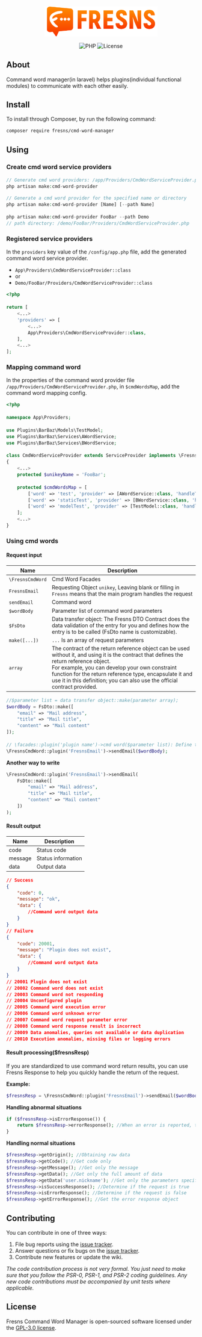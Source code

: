 <p align="center"><a href="https://fresns.org" target="_blank"><img src="https://raw.githubusercontent.com/fresns/docs/main/images/Fresns%20Logo.png" width="300"></a></p>

<p align="center">
<img src="https://img.shields.io/badge/PHP-%5E8.0-blue" alt="PHP">
<img src="https://img.shields.io/badge/License-GPL--3.0-green" alt="License">
</p>

## About

Command word manager(in laravel) helps plugins(individual functional modules) to communicate with each other easily.

## Install

To install through Composer, by run the following command:

```bash
composer require fresns/cmd-word-manager
```

## Using

### Create cmd word service providers

```php
// Generate cmd word providers: /app/Providers/CmdWordServiceProvider.php
php artisan make:cmd-word-provider
```

```php
// Generate a cmd word provider for the specified name or directory
php artisan make:cmd-word-provider [Name] [--path Name]

php artisan make:cmd-word-provider FooBar --path Demo
// path directory: /demo/FooBar/Providers/CmdWordServiceProvider.php
```

### Registered service providers

In the `providers` key value of the `/config/app.php` file, add the generated command word service provider.

- `App\Providers\CmdWordServiceProvider::class`
- or
- `Demo/FooBar/Providers/CmdWordServiceProvider::class`

```php
<?php

return [
    <...>
    'providers' => [
        <...>
        App\Providers\CmdWordServiceProvider::class,
    ],
    <...>
];
```

### Mapping command word

In the properties of the command word provider file `/app/Providers/CmdWordServiceProvider.php`, in `$cmdWordsMap`, add the command word mapping config.

```php
<?php

namespace App\Providers;

use Plugins\BarBaz\Models\TestModel;
use Plugins\BarBaz\Services\AWordService;
use Plugins\BarBaz\Services\BWordService;
    
class CmdWordServiceProvider extends ServiceProvider implements \Fresns\CmdWordManager\Contracts\CmdWordProviderContract
{
    <...>
    protected $unikeyName = 'FooBar';

    protected $cmdWordsMap = [
        ['word' => 'test', 'provider' => [AWordService::class, 'handleTest']],
        ['word' => 'staticTest', 'provider' => [BWordService::class, 'handleStaticTest']],
        ['word' => 'modelTest', 'provider' => [TestModel::class, 'handleModelTest']],
    ];
    <...>
}
```

### Using cmd words

#### Request input

| Name | Description |
| --- | --- |
| `\FresnsCmdWord` | Cmd Word Facades |
| `FresnsEmail` | Requesting Object `unikey`, Leaving blank or filling in `Fresns` means that the main program handles the request |
| `sendEmail` | Command word |
| `$wordBody` | Parameter list of command word parameters |
| `$FsDto` | Data transfer object: The Fresns DTO Contract does the data validation of the entry for you and defines how the entry is to be called (FsDto name is customizable). |
| `make([...])` | `...` Is an array of request parameters |
| `array` | The contract of the return reference object can be used without it, and using it is the contract that defines the return reference object.<br>For example, you can develop your own constraint function for the return reference type, encapsulate it and use it in this definition; you can also use the official contract provided. |

```php
//$parameter list = data transfer object::make(parameter array);
$wordBody = FsDto::make([
    "email" => "Mail address",
    "title" => "Mail title",
    "content" => "Mail content"
]);

// \facades::plugin('plugin name')->cmd word($parameter list): Define the contract for the return object
\FresnsCmdWord::plugin('FresnsEmail')->sendEmail($wordBody);
```

**Another way to write**

```php
\FresnsCmdWord::plugin('FresnsEmail')->sendEmail(
    FsDto::make([
        "email" => "Mail address",
        "title" => "Mail title",
        "content" => "Mail content"
    ])
);
```

#### Result output

| Name | Description |
| --- | --- |
| code | Status code |
| message | Status information |
| data | Output data |

```json
// Success
{
    "code": 0,
    "message": "ok",
    "data": {
        //Command word output data
    }
}
// Failure
{
    "code": 20001,
    "message": "Plugin does not exist",
    "data": {
        //Command word output data
    }
}
// 20001 Plugin does not exist
// 20002 Command word does not exist
// 20003 Command word not responding
// 20004 Unconfigured plugin
// 20005 Command word execution error
// 20006 Command word unknown error
// 20007 Command word request parameter error
// 20008 Command word response result is incorrect
// 20009 Data anomalies, queries not available or data duplication
// 20010 Execution anomalies, missing files or logging errors
```

#### Result processing($fresnsResp)

If you are standardized to use command word return results, you can use Fresns Response to help you quickly handle the return of the request.

**Example:**

```php
$fresnsResp = \FresnsCmdWord::plugin('FresnsEmail')->sendEmail($wordBody);
```

**Handling abnormal situations**

```php
if ($fresnsResp->isErrorResponse()) {
    return $fresnsResp->errorResponse(); //When an error is reported, the full amount of parameters is output(code+message+data)
}
```

**Handling normal situations**

```php
$fresnsResp->getOrigin(); //Obtaining raw data
$fresnsResp->getCode(); //Get code only
$fresnsResp->getMessage(); //Get only the message
$fresnsResp->getData(); //Get only the full amount of data
$fresnsResp->getData('user.nickname'); //Get only the parameters specified in data, for example: data.user.nickname
$fresnsResp->isSuccessResponse(); //Determine if the request is true
$fresnsResp->isErrorResponse(); //Determine if the request is false
$fresnsResp->getErrorResponse(); //Get the error response object
```

## Contributing

You can contribute in one of three ways:

1. File bug reports using the [issue tracker](https://github.com/fresns/command-word/issues).
2. Answer questions or fix bugs on the [issue tracker](https://github.com/fresns/command-word/issues).
3. Contribute new features or update the wiki.

*The code contribution process is not very formal. You just need to make sure that you follow the PSR-0, PSR-1, and PSR-2 coding guidelines. Any new code contributions must be accompanied by unit tests where applicable.*

## License

Fresns Command Word Manager is open-sourced software licensed under the [GPL-3.0 license](https://github.com/fresns/cmd-word-manager/blob/main/LICENSE).